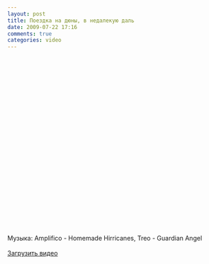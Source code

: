 ```yaml
---
layout: post
title: Поездка на дюны, в недалекую даль
date: 2009-07-22 17:16
comments: true
categories: video
---
```


<object classid="clsid:d27cdb6e-ae6d-11cf-96b8-444553540000" codebase="http://download.macromedia.com/pub/shockwave/cabs/flash/swflash.cab#version=6,0,40,0" height="385" width="640"><param name="allowFullScreen" value="true" /><param name="allowscriptaccess" value="always" /><param name="src" value="https://www.youtube.com/v/uFRu5VBrgJw&hl=en&fs=1&hd=1" /><param name="allowfullscreen" value="true" /><embed type="application/x-shockwave-flash" width="640" height="385" src="https://www.youtube.com/v/uFRu5VBrgJw&hl=en&fs=1&hd=1" allowscriptaccess="always" allowfullscreen="true"></embed></object><br /><br />Музыка: Amplifico - Homemade Hirricanes, Treo - Guardian Angel<br /><br /><a href="http://rucast.net/download/video/ump_video12.m4v">Загрузить видео</a>